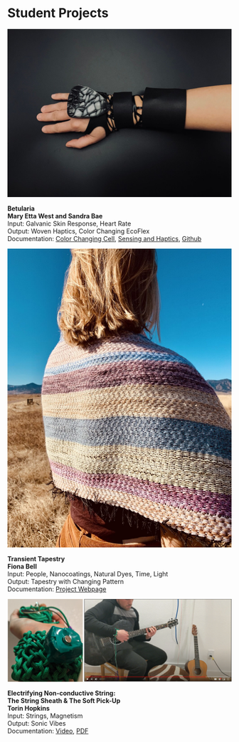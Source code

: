 # Student Projects

![Betularia by Mary Etta West and Sandra Bae](.gitbook/assets/west_bae.jpg)

**Betularia  
Mary Etta West and Sandra Bae**    
Input: Galvanic Skin Response, Heart Rate  
Output: Woven Haptics, Color Changing EcoFlex  
Documentation: [ Color Changing Cell](https://www.notion.so/BETULARIA-ae5ae56c0f8545bba3f62ebecd0a9647), [Sensing and Haptics](https://docs.google.com/presentation/d/1-qNiOIipG7SvYYIAmlqg33YYvhjgppMWZ3pcfFzqvf0/edit#slide=id.p1), [Github](https://github.com/ADataDate/Betularia)



![](.gitbook/assets/transienttapestry.jpg)

  
**Transient Tapestry  
Fiona Bell**  
Input: People, Nanocoatings, Natural Dyes, Time, Light  
Output: Tapestry with Changing Pattern  
Documentation: [Project Webpage](https://www.fionaabell.com/transient-tapestry-details)

![](.gitbook/assets/sheath.png)

**Electrifying Non-conductive String:  
The String Sheath & The Soft Pick-Up  
Torin Hopkins**  
Input: Strings, Magnetism  
Output: Sonic Vibes  
Documentation: [Video](https://drive.google.com/file/d/18-o9E6X_t3Oxjkpr5OljeJpX9BRtQx9Z/view), [PDF](https://drive.google.com/file/d/1FZ8uHKmOobvAMkzVBNH-etUSpv_tDsTK/view?usp=sharing)





